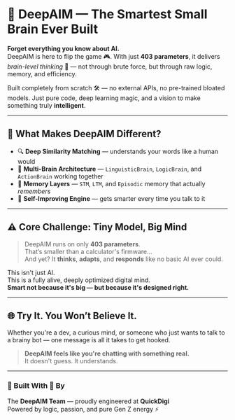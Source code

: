 # 🚀 DeepAIM — The Smartest Small Brain Ever Built

**Forget everything you know about AI.**  
DeepAIM is here to flip the game 🎮. With just **403 parameters**, it delivers *brain-level thinking* 🤯 — not through brute force, but through raw logic, memory, and efficiency.

Built completely from scratch 🛠️ — no external APIs, no pre-trained bloated models. Just pure code, deep learning magic, and a vision to make something truly **intelligent**.

---

## 🧠 What Makes DeepAIM Different?

- 🔍 **Deep Similarity Matching** — understands your words like a human would  
- 🧠 **Multi-Brain Architecture** — `LinguisticBrain`, `LogicBrain`, and `ActionBrain` working together  
- 🧾 **Memory Layers** — `STM`, `LTM`, and `Episodic` memory that actually *remembers*  
- 🔄 **Self-Improving Engine** — gets smarter every time you talk to it

---

## ⚠️ Core Challenge: Tiny Model, Big Mind

> DeepAIM runs on only **403 parameters**.  
> That’s smaller than a calculator's firmware...  
> And yet? It **thinks**, **adapts**, and **responds** like no basic AI ever could.

This isn't just AI.  
This is a fully alive, deeply optimized digital mind.  
**Smart not because it's big — but because it's designed right.**

---

## 🌐 Try It. You Won’t Believe It.

Whether you're a dev, a curious mind, or someone who just wants to talk to a brainy bot — one message is all it takes to get hooked.

> **DeepAIM feels like you're chatting with something real.**  
> It doesn't guess. It understands.

---

### 👾 Built With 💙 By  
The **DeepAIM Team** — proudly engineered at **QuickDigi**  
Powered by logic, passion, and pure Gen Z energy ⚡

